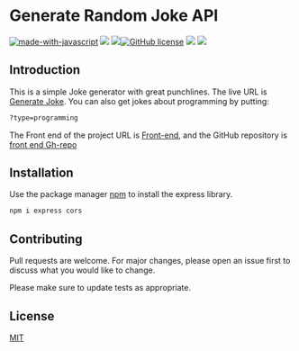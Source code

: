# Generate Random Joke API

[![made-with-javascript](https://img.shields.io/badge/Made%20with-JavaScript-1f425f.svg)](https://www.javascript.com)
![](https://img.shields.io/badge/Library-ExpressJS-white)
![](https://img.shields.io/badge/go-F-red)[![GitHub license](https://img.shields.io/github/license/Naereen/StrapDown.js.svg)](https://github.com/Naereen/StrapDown.js/blob/master/LICENSE)
![](https://img.shields.io/badge/Version-v1.0.0-orange)
![](https://img.shields.io/badge/Branches-1-blue)



## Introduction
This is a simple Joke generator with great punchlines. The live URL is [Generate Joke](https://generatejoke.herokuapp.com/api/jokes/random). You can also get jokes about programming by putting: 
```bash
?type=programming
```
The Front end of the project URL is [Front-end](https://lab1b.github.io/Generate-Random-Joke/), and the GitHub repository is [front end Gh-repo](https://github.com/LaB1B/Generate-Random-Joke)

## Installation

Use the package manager [npm](https://pip.pypa.io/en/stable/) to install the express library.

```bash
npm i express cors
```



## Contributing
Pull requests are welcome. For major changes, please open an issue first to discuss what you would like to change.

Please make sure to update tests as appropriate.

## License
[MIT](https://choosealicense.com/licenses/mit/)
